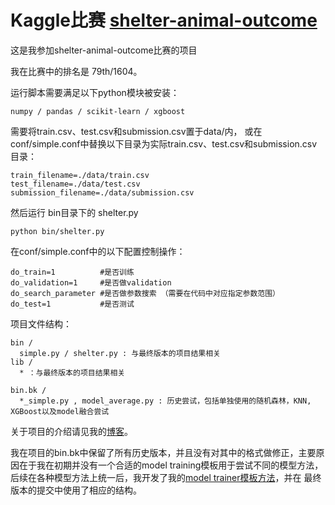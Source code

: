 # Kaggle比赛 [shelter-animal-outcome](https://www.kaggle.com/c/shelter-animal-outcomes/leaderboard)

这是我参加shelter-animal-outcome比赛的项目

我在比赛中的排名是 79th/1604。

运行脚本需要满足以下python模块被安装：

    numpy / pandas / scikit-learn / xgboost

需要将train.csv、test.csv和submission.csv置于data/内，
或在conf/simple.conf中替换以下目录为实际train.csv、test.csv和submission.csv目录：

    train_filename=./data/train.csv
    test_filename=./data/test.csv
    submission_filename=./data/submission.csv

然后运行 bin目录下的 shelter.py

    python bin/shelter.py
  
在conf/simple.conf中的以下配置控制操作：

    do_train=1          #是否训练
    do_validation=1     #是否做validation
    do_search_parameter #是否做参数搜索 （需要在代码中对应指定参数范围）
    do_test=1           #是否测试

项目文件结构：

    bin /
      simple.py / shelter.py : 与最终版本的项目结果相关
    lib /
      * ：与最终版本的项目结果相关
  
    bin.bk /
      *_simple.py , model_average.py : 历史尝试，包括单独使用的随机森林，KNN, XGBoost以及model融合尝试

关于项目的介绍请见我的[博客](https://linpingta.github.io/blog/2016/07/10/kaggle-shelter-animal-outcome/)。

我在项目的bin.bk中保留了所有历史版本，并且没有对其中的格式做修正，主要原因在于我在初期并没有一个合适的model training模板用于尝试不同的模型方法，
后续在各种模型方法上统一后，我开发了我的[model trainer模板方法](https://github.com/linpingta/tools/tree/master/model_trainer)，并在
最终版本的提交中使用了相应的结构。
  
